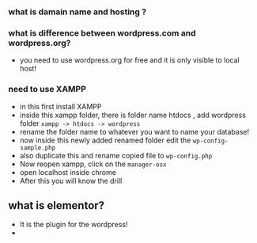 ### what is damain name and hosting ?
### what is difference between wordpress.com and wordpress.org? 
- you need to use wordpress.org for free and it is only visible to local host!
### need to use XAMPP 
- in this first install XAMPP
- inside this xampp folder, there is folder name htdocs , add wordpress folder `xampp -> htdocs -> wordpress`
- rename the folder name to whatever you want to name your database!
- now inside this newly added renamed folder edit the `wp-config-sample.php`
- also duplicate this and rename copied file to `wp-config.php`
- Now reopen xampp, click on the `manager-osx`
- open localhost inside chrome
- After this you will know the drill

## what is elementor?
- It is the plugin for the wordpress!
- 
